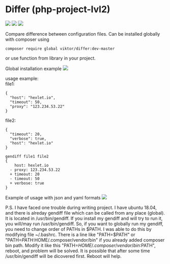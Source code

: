 # Differ (php-project-lvl2)

<a href="https://codeclimate.com/github/vitek-mo/php-project-lvl2/maintainability"><img src="https://api.codeclimate.com/v1/badges/19837d8b3c4664864a5c/maintainability" /></a>
<a href="https://codeclimate.com/github/vitek-mo/php-project-lvl2/test_coverage"><img src="https://api.codeclimate.com/v1/badges/19837d8b3c4664864a5c/test_coverage" /></a>
<a href="https://travis-ci.org/vitek-mo/php-project-lvl2"><img src="https://travis-ci.org/vitek-mo/php-project-lvl2.svg?branch=master" /></a>

Compare difference between configuration files. Can be installed globally with composer using
```
composer require global viktor/differ:dev-master
```
or use function from library in your project.

Global installation example
<a href="https://asciinema.org/a/TTmPm3nLSWRdWFPbf4EvVbSQx" target="_blank"><img src="https://asciinema.org/a/TTmPm3nLSWRdWFPbf4EvVbSQx.svg" /></a>

usage example:<br>
file1:
```
{
  "host": "hexlet.io",
  "timeout": 50,
  "proxy": "123.234.53.22"
}
```

file2:
```
{
  "timeout": 20,
  "verbose": true,
  "host": "hexlet.io"
}
```
```
gendiff file1 file2
{
    host: hexlet.io
  - proxy: 123.234.53.22
  + timeout: 20
  - timeout: 50
  + verbose: true
}
```
Example of usage with json and yaml formats
<a href="https://asciinema.org/a/nt5g6FDSCiyMFJ3nvbuFiQukb" target="_blank"><img src="https://asciinema.org/a/nt5g6FDSCiyMFJ3nvbuFiQukb.svg" /></a>

P.S. I have faced one trouble during writing project. I have ubuntu 18.04, and there is alreday gendiff file which can be called from any place (global). It is located in /usr/bin/gendiff. If you install my gendiff and will try to run it, you will/may run /usr/bin/gendiff.
So, if you want to globally run my gendiff, you need to change order of PATHs in $PATH. I was able to do this by modifying file ~/.bashrc. There is a line like "PATH=$PATH" or "PATH=$PATH:$HOME/.composer/vendor/bin" if you already added composer bin path. Modify it like this "PATH=$HOME/.composer/vendor/bin:$PATH", reboot, and problem will be solved.
It is possible that after some time /usr/bin/gendiff will be dicovered first. Reboot will help.
